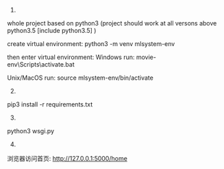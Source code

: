 1. 
whole project based on python3
(project should work at all versons above python3.5 [include python3.5] )

create virtual environment:
python3 -m venv  mlsystem-env


then enter virtual environment:
Windows run:
movie-env\Scripts\activate.bat

Unix/MacOS run:
source mlsystem-env/bin/activate


2. 

pip3 install -r requirements.txt


3.
python3 wsgi.py

4. 
浏览器访问首页: http://127.0.0.1:5000/home


